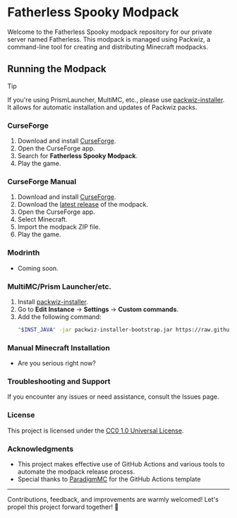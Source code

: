 # Fatherless Spooky Modpack

Welcome to the Fatherless Spooky modpack repository for our private server named Fatherless. This modpack is managed using Packwiz, a command-line tool for creating and distributing Minecraft modpacks.

## Running the Modpack

> [!Tip] 
> If you're using PrismLauncher, MultiMC, etc., please use [packwiz-installer](https://github.com/packwiz/packwiz-installer). It allows for automatic installation and updates of Packwiz packs.

### CurseForge

1. Download and install [CurseForge](https://www.curseforge.com/download/app).
3. Open the CurseForge app.
4. Search for **Fatherless Spooky Modpack**.
5. Play the game.

### CurseForge Manual

1. Download and install [CurseForge](https://www.curseforge.com/download/app).
2. Download the [latest release](https://github.com/VeonN4/fatherless-spooky-modpack/releases) of the modpack.
3. Open the CurseForge app.
4. Select Minecraft.
5. Import the modpack ZIP file.
6. Play the game.

### Modrinth

- Coming soon.

### MultiMC/Prism Launcher/etc.

1. Install [packwiz-installer](https://github.com/packwiz/packwiz-installer).
2. Go to **Edit Instance** -> **Settings** -> **Custom commands**.
3. Add the following command:
    ```sh
    "$INST_JAVA" -jar packwiz-installer-bootstrap.jar https://raw.githubusercontent.com/VeonN4/fatherless-spooky-modpack/refs/heads/main/pack.toml
    ```

### Manual Minecraft Installation

- Are you serious right now?


### Troubleshooting and Support

If you encounter any issues or need assistance, consult the Issues page.

### License

This project is licensed under the [CC0 1.0 Universal License](LICENSE).

### Acknowledgments

- This project makes effective use of GitHub Actions and various tools to automate the modpack release process.
- Special thanks to [ParadigmMC](https://github.com/ParadigmMC/) for the GitHub Actions template

---

Contributions, feedback, and improvements are warmly welcomed! Let's propel this project forward together! 🚀
